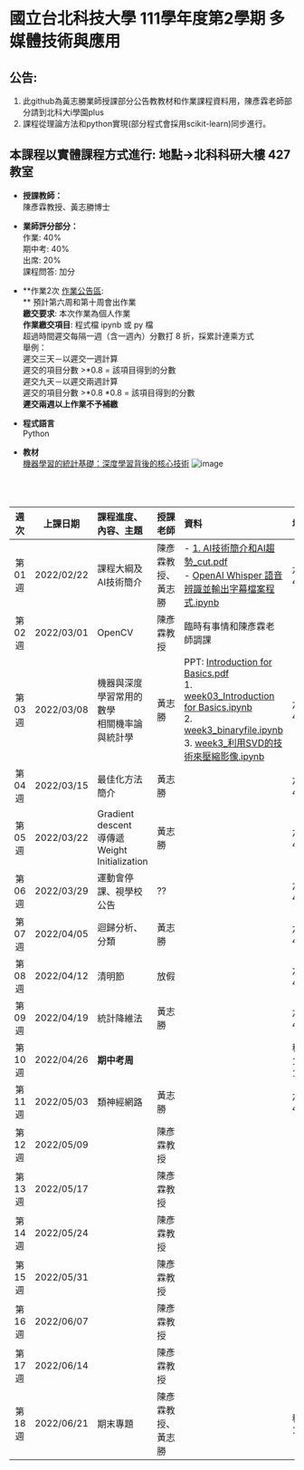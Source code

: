 # 國立台北科技大學 111學年度第2學期 多媒體技術與應用
## 公告:<br>  
1. 此github為黃志勝業師授課部分公告教教材和作業課程資料用，陳彥霖老師部分請到北科大i學園plus<br>  
2. 課程從理論方法和python實現(部分程式會採用scikit-learn)同步進行。<br>

## 本課程以實體課程方式進行: 地點→北科科研大樓 427教室

* **授課教師：** <br>
陳彥霖教授、黃志勝博士 <br>

* **業師評分部分：** <br>
作業: 40% <br>
期中考: 40% <br>
出席: 20% <br>
課程問答: 加分<br>

* **作業2次 [作業公告區](https://github.com/TommyHuang821/NTUT_Course/tree/main/NTUT_111-2_MTA/HomeWork):  <br>
** 預計第六周和第十周會出作業 <br>
**繳交要求**: 本次作業為個人作業<br>
**作業繳交項目**: 程式檔 ipynb 或 py 檔 <br>
超過時間遲交每隔一週（含一週內）分數打 8 折，採累計連乘方式  <br>
舉例：<br>
遲交三天－以遲交一週計算<br>
遲交的項目分數 >*0.8 = 該項目得到的分數<br>
遲交九天－以遲交兩週計算<br>
遲交的項目分數 >*0.8 *0.8 = 該項目得到的分數<br>
**遲交兩週以上作業不予補繳**

* **程式語言** <br>
Python

* **教材** <br>
[機器學習的統計基礎：深度學習背後的核心技術](https://www.flag.com.tw/books/product/F1319)
![image](https://user-images.githubusercontent.com/25295252/154414691-323e68f1-e029-42a4-88ac-c53e4763a328.png)
<br><br><br><br>


 |週次|上課日期|課程進度、內容、主題|授課老師|資料| 地點 |
 |:---:|:---:|:---|:---|:---|:---|
 |第01週|2022/02/22 | 課程大綱及AI技術簡介| 陳彥霖教授、黃志勝 | - [1. AI技術簡介和AI趨勢_cut.pdf](https://reurl.cc/xlg8ke)<br> - [OpenAI Whisper 語音辨識並輸出字幕檔案程式.ipynb](https://reurl.cc/LN0oZ3)|六教427|
 |第02週|2022/03/01 | OpenCV| 陳彥霖教授 | 臨時有事情和陳彥霖老師調課 ||
 |第03週|2022/03/08 | 機器與深度學習常用的數學 <br> 相關機率論與統計學 | 黃志勝  | PPT: [Introduction for Basics.pdf](https://github.com/TommyHuang821/NTUT_Course/blob/main/NTUT_111-2_MTA/ppt/2.%20Introduction%20for%20Basics.pdf)<br> 1. [week03_Introduction for Basics.ipynb](https://github.com/TommyHuang821/NTUT_Course/blob/main/NTUT_111-2_MTA/code/week03_Introduction%20for%20Basics.ipynb)<br> 2. [week3_binaryfile.ipynb](https://github.com/TommyHuang821/NTUT_Course/blob/main/NTUT_111-2_MTA/code/week3_binaryfile.ipynb)<br> 3. [week3_利用SVD的技術來壓縮影像.ipynb](https://github.com/TommyHuang821/NTUT_Course/blob/main/NTUT_111-2_MTA/code/week3_%E5%88%A9%E7%94%A8SVD%E7%9A%84%E6%8A%80%E8%A1%93%E4%BE%86%E5%A3%93%E7%B8%AE%E5%BD%B1%E5%83%8F.ipynb) | 六教427|
 |第04週|2022/03/15 | 最佳化方法簡介  | 黃志勝   |  | 六教427|
 |第05週|2022/03/22 | Gradient descent <br> 導傳遞 <br> Weight Initialization <br> 	| 黃志勝 |  |六教427|
 |第06週|2022/03/29| 運動會停課、視學校公告 | ?? |  |六教427|
 |第07週|2022/04/05 | 迴歸分析、分類	 | 黃志勝 | |六教427|
 |第08週|2022/04/12| 清明節 | 放假 | |六教427|
 |第09週|2022/04/19 |統計降維法 | 黃志勝 | |六教427|
 |第10週|2022/04/26 | **期中考周**|  |  |科研1222、1223|
 |第11週|2022/05/03 | 類神經網路| 黃志勝 | |六教427|
 |第12週|2022/05/09 | | 陳彥霖教授 |  ||
 |第13週|2022/05/17 | | 陳彥霖教授 |  ||
 |第14週|2022/05/24 | | 陳彥霖教授 |  ||
 |第15週|2022/05/31 | | 陳彥霖教授 |  ||
 |第16週|2022/06/07 | | 陳彥霖教授 |  ||
 |第17週|2022/06/14 | | 陳彥霖教授 |  ||
 |第18週|2022/06/21 | 期末專題| 陳彥霖教授、黃志勝 |  |科研1222|




